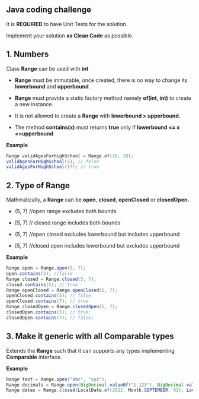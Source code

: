 ## Java coding challenge

It is **REQUIRED** to have Unit Tests for the solution.

Implement your solution **as Clean Code** as possible.

## 1. Numbers
Class **Range** can be used with **int**

- **Range** must be immutable, once created, there is no way to change its
**lowerbound** and **upperbound**.

- **Range** must provide a static factory method namely **of(int, int)** to create a
new instance.

- It is not allowed to create a **Range** with **lowerbound > upperbound.**

- The method **contains(x)** must returns **true** only if **lowerbound <= x
<=upperbound**

**Example**
```java
Range validAgesForHighSchool = Range.of(16, 18);
validAgesForHighSchool(5); // false
validAgesForHighSchool(17); // true
```

## 2. Type of Range
Mathmatically, a **Range** can be **open**, **closed**, **openClosed** or **closedOpen.**

- (5, 7) //open range excludes both bounds

- [5, 7] // closed range includes both bounds

- (5, 7] //open closed excludes lowerbound but includes upperbound

- [5, 7) //closed open includes lowerbound but excludes upperbound

**Example**
```java
Range open = Range.open(5, 7);
open.contains(5); //false
Range closed = Range.closed(5, 7);
closed.contains(5); // true
Range openClosed = Range.openClosed(5, 7);
openClosed.contains(5); // false
openClosed.contains(7); // true
Range closedOpen = Range.closedOpen(5, 7);
closedOpen.contains(5); // true;
closedOpen.contains(7); // false;
```

## 3. Make it generic with all Comparable<T> types
Extends the **Range** such that it can supports any types implementing **Comparable** interface.

**Example**
```java
Range text = Range.open("abc", "xyz");
Range decimals = Range.open(BigDecimal.valueOf("1.123"), BigDecimal.valueOf("1.23456789"));
Range dates = Range.closed(LocalDate.of(2022, Month.SEPTEMBER, 01), LocalDate.of(2022, Month.SEPTEMBER, 30)));
```

